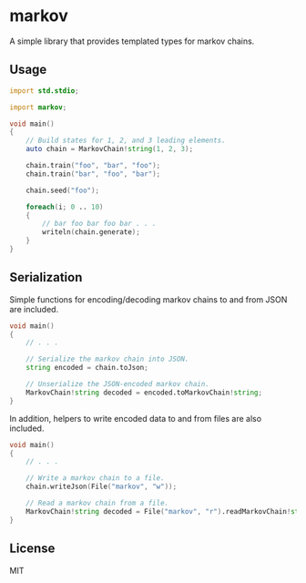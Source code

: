 # markov
A simple library that provides templated types for markov chains.

## Usage

```d
import std.stdio;

import markov;

void main()
{
    // Build states for 1, 2, and 3 leading elements.
    auto chain = MarkovChain!string(1, 2, 3);

    chain.train("foo", "bar", "foo");
    chain.train("bar", "foo", "bar");

    chain.seed("foo");

    foreach(i; 0 .. 10)
    {
        // bar foo bar foo bar . . .
        writeln(chain.generate);
    }
}
```

## Serialization

Simple functions for encoding/decoding markov chains to and from JSON are included.

```d
void main()
{
    // . . .

    // Serialize the markov chain into JSON.
    string encoded = chain.toJson;

    // Unserialize the JSON-encoded markov chain.
    MarkovChain!string decoded = encoded.toMarkovChain!string;
}
```

In addition, helpers to write encoded data to and from files are also included.

```d
void main()
{
    // . . .

    // Write a markov chain to a file.
    chain.writeJson(File("markov", "w"));

    // Read a markov chain from a file.
    MarkovChain!string decoded = File("markov", "r").readMarkovChain!string;
}
```

## License

MIT
